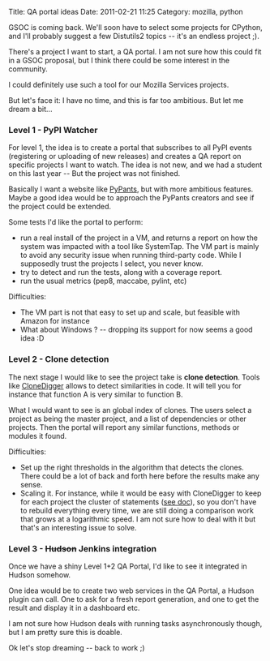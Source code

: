 Title: QA portal ideas
Date: 2011-02-21 11:25
Category: mozilla, python

GSOC is coming back. We'll soon have to select some projects for
CPython, and I'll probably suggest a few Distutils2 topics -- it's an
endless project ;).   
  
There's a project I want to start, a QA portal. I am not sure how this
could fit in a GSOC proposal, but I think there could be some interest
in the community.   
  
I could definitely use such a tool for our Mozilla Services projects.   
  
But let's face it: I have no time, and this is far too ambitious. But
let me dream a bit...   
### Level 1 - PyPI Watcher

  
For level 1, the idea is to create a portal that subscribes to all PyPI
events (registering or uploading of new releases) and creates a QA
report on specific projects I want to watch. The idea is not new, and we
had a student on this last year -- But the project was not finished.   
  
Basically I want a website like [PyPants][], but with more ambitious
features. Maybe a good idea would be to approach the PyPants creators
and see if the project could be extended.   
  
Some tests I'd like the portal to perform:   
-   run a real install of the project in a VM, and returns a report on
    how the system was impacted with a tool like SystemTap. The VM part
    is mainly to avoid any security issue when running third-party code.
    While I supposedly trust the projects I select, you never know.
-   try to detect and run the tests, along with a coverage report.
-   run the usual metrics (pep8, maccabe, pylint, etc)

  
Difficulties:   
-   The VM part is not that easy to set up and scale, but feasible with
    Amazon for instance
-   What about Windows ? -- dropping its support for now seems a good
    idea :D

  
### Level 2 - Clone detection

  
The next stage I would like to see the project take is **clone
detection**. Tools like [CloneDigger][] allows to detect similarities in
code. It will tell you for instance that function A is very similar to
function B.   
  
What I would want to see is an global index of clones. The users select
a project as being the master project, and a list of dependencies or
other projects. Then the portal will report any similar functions,
methods or modules it found.   
  
Difficulties:   
-   Set up the right thresholds in the algorithm that detects the
    clones. There could be a lot of back and forth here before the
    results make any sense.
-   Scaling it. For instance, while it would be easy with CloneDigger to
    keep for each project the cluster of statements ([see
    doc][CloneDigger]), so you don't have to rebuild everything every
    time, we are still doing a comparison work that grows at a
    logarithmic speed. I am not sure how to deal with it but that's an
    interesting issue to solve.

  
### Level 3 - ~~Hudson~~ Jenkins integration

  
Once we have a shiny Level 1+2 QA Portal, I'd like to see it integrated
in Hudson somehow.   
  
One idea would be to create two web services in the QA Portal, a Hudson
plugin can call. One to ask for a fresh report generation, and one to
get the result and display it in a dashboard etc.   
  
I am not sure how Hudson deals with running tasks asynchronously
though, but I am pretty sure this is doable.   
  
Ok let's stop dreaming -- back to work ;)

  [PyPants]: http://pypants.org/
  [CloneDigger]: http://clonedigger.sourceforge.net/documentation.html

